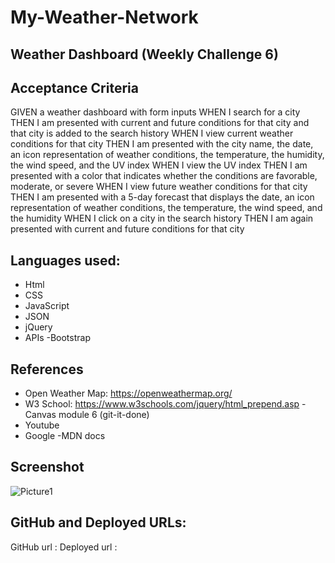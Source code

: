 # My-Weather-Network
## Weather Dashboard (Weekly Challenge 6)

## Acceptance Criteria
GIVEN a weather dashboard with form inputs
WHEN I search for a city
THEN I am presented with current and future conditions for that city and that city is added to the search history
WHEN I view current weather conditions for that city
THEN I am presented with the city name, the date, an icon representation of weather conditions, the temperature, the humidity, the wind speed, and the UV index
WHEN I view the UV index
THEN I am presented with a color that indicates whether the conditions are favorable, moderate, or severe
WHEN I view future weather conditions for that city
THEN I am presented with a 5-day forecast that displays the date, an icon representation of weather conditions, the temperature, the wind speed, and the humidity
WHEN I click on a city in the search history
THEN I am again presented with current and future conditions for that city

## Languages used:
- Html
- CSS
- JavaScript
- JSON
- jQuery
- APIs
-Bootstrap

## References

- Open Weather Map: https://openweathermap.org/
- W3 School: https://www.w3schools.com/jquery/html_prepend.asp
-Canvas module 6 (git-it-done)
- Youtube 
- Google
-MDN docs

## Screenshot
![Picture1](https://user-images.githubusercontent.com/94458512/161426291-05cb3c30-ab29-42d0-94b3-8539cbee3c03.png)

## GitHub and Deployed URLs:
GitHub url : 
Deployed url : 

